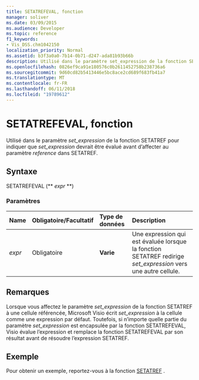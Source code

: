 ```yaml
---
title: SETATREFEVAL, fonction
manager: soliver
ms.date: 03/09/2015
ms.audience: Developer
ms.topic: reference
f1_keywords:
- Vis_DSS.chm1042150
localization_priority: Normal
ms.assetid: b3f3a0a0-7b14-0b71-d247-ada81b93b66b
description: Utilisé dans le paramètre set_expression de la fonction SETATREF pour indiquer que set_expression devrait être évalué avant d’affecter au paramètre reference dans SETATREF.
ms.openlocfilehash: 0826ef9ca91e180576c0b2611452758b238736a6
ms.sourcegitcommit: 9d60cd82b5413446e5bc8ace2cd689f683fb41a7
ms.translationtype: MT
ms.contentlocale: fr-FR
ms.lasthandoff: 06/11/2018
ms.locfileid: "19789612"
---
```

# <a name="setatrefeval-function"></a>SETATREFEVAL, fonction

Utilisé dans le paramètre _set_expression_ de la fonction SETATREF pour indiquer que _set_expression_ devrait être évalué avant d’affecter au paramètre _reference_ dans SETATREF. 
  
## <a name="syntax"></a>Syntaxe

SETATREFEVAL (** *expr* **) 
  
### <a name="parameters"></a>Paramètres

|**Name**|**Obligatoire/Facultatif**|**Type de données**|**Description**|
|:-----|:-----|:-----|:-----|
| _expr_ <br/> |Obligatoire  <br/> |**Varie** <br/> | Une expression qui est évaluée lorsque la fonction SETATREF redirige _set_expression_ vers une autre cellule.  <br/> |
   
## <a name="remarks"></a>Remarques

Lorsque vous affectez le paramètre *set_expression* de la fonction SETATREF à une cellule référencée, Microsoft Visio écrit *set_expression* à la cellule comme une expression par défaut. Toutefois, si n’importe quelle partie du paramètre *set_expression* est encapsulée par la fonction SETATREFEVAL, Visio évalue l’expression et remplace la fonction SETATREFEVAL par son résultat avant de résoudre l’expression SETATREF. 
  
## <a name="example"></a>Exemple

Pour obtenir un exemple, reportez-vous à la fonction [SETATREF](setatref-function.md) . 
  

